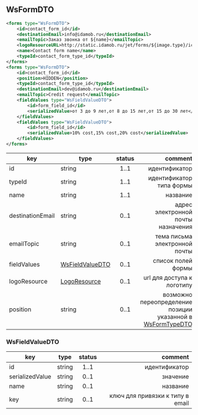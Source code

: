 ## WsFormDTO

```xml
<forms type="WsFormDTO">
    <id>contact_form_id</id>
    <destinationEmail>info@idamob.ru</destinationEmail>
    <emailTopic>Заказ звонка от ${name}</emailTopic>
    <logoResourceURL>http://static.idamob.ru/jet/forms/${image.type}/ic_depo.png</logoResourceURL>
    <name>Contact form name</name>
    <typeId>contact_form_type_id</typeId>
</forms>
<forms type="WsFormDTO">
    <id>contact_form_id</id>
    <position>HIDDEN</position>
    <typeId>contact_form_type_id</typeId>
    <destinationEmail>dev@idamob.ru</destinationEmail>
    <emailTopic>Credit request</emailTopic>
    <fieldValues type="WsFieldValueDTO">
        <id>form_field_id</id>
        <serializedValue>от 3 до 9 лет,от 8 до 15 лет,от 15 до 30 лет</serializedValue>
    </fieldValues>
    <fieldValues type="WsFieldValueDTO">
        <id>form_field_id</id>
        <serializedValue>10% cost,15% cost,20% cost</serializedValue>
    </fieldValues>
</forms>
```

key | type | status | comment
--- | ---- | :----: | ---:
id | string | 1..1 | идентификатор
typeId | string | 1..1 | идентификатор типа формы
name | string | 1..1 | название
destinationEmail | string | 0..1 | адрес электронной почты назначения
emailTopic | string | 0..1 | тема письма электронной почты
fieldValues | [WsFieldValueDTO](#wsfieldvaluedto) | 0..1 | список полей формы
logoResource | [LogoResource](https://doc.idamob.ru/pro#logoresource) | 0..1 | url для доступа к логотипу
position | string | 0..1 | возможно переопределение позиции указанной в [WsFormTypeDTO](#wsformtypedto)

### WsFieldValueDTO

key | type | status | comment
--- | ---- | :----: | ---:
id | string | 1..1 | идентификатор
serializedValue | string | 0..1 | значение
name | string | 0..1 | название
key | string | 0..1 | ключ для привязки к типу в email
